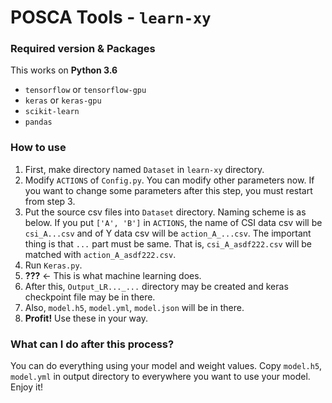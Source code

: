 # POSCA Tools - `learn-xy`

### Required version & Packages

This works on **Python 3.6**

-   `tensorflow` or `tensorflow-gpu`
-   `keras` or `keras-gpu`
-   `scikit-learn`
-   `pandas`

### How to use

1. First, make directory named `Dataset` in `learn-xy` directory.
2. Modify `ACTIONS` of `Config.py`. You can modify other parameters now. If you want to change some parameters after this step, you must restart from step 3.
3. Put the source csv files into `Dataset` directory. Naming scheme is as below.
   If you put `['A', 'B']` in `ACTIONS`, the name of CSI data csv will be `csi_A...csv` and of Y data csv will be `action_A_...csv`.
   The important thing is that `...` part must be same. That is, `csi_A_asdf222.csv` will be matched with `action_A_asdf222.csv`.
4. Run `Keras.py`.
5. **???** ← This is what machine learning does.
6. After this, `Output_LR..._...` directory may be created and keras checkpoint file may be in there.
7. Also, `model.h5`, `model.yml`, `model.json` will be in there.
7. **Profit!** Use these in your way.

### What can I do after this process?

You can do everything using your model and weight values. Copy `model.h5`, `model.yml` in output directory to everywhere you want to use your model. Enjoy it!
